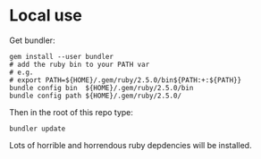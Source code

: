 
# Local use

Get bundler:

    gem install --user bundler
    # add the ruby bin to your PATH var
    # e.g.
    # export PATH=${HOME}/.gem/ruby/2.5.0/bin${PATH:+:${PATH}}
    bundle config bin  ${HOME}/.gem/ruby/2.5.0/bin
    bundle config path ${HOME}/.gem/ruby/2.5.0/

Then in the root of this repo type:

    bundler update

Lots of horrible and horrendous ruby depdencies will be installed.
